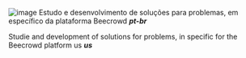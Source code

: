 ![image](https://github.com/user-attachments/assets/d3ad7a68-2994-4ae9-82cb-2243dcdb1692)
Estudo e desenvolvimento de soluções para problemas, em específico da plataforma Beecrowd _**pt-br**_

Studie and development of solutions for problems, in specific for the Beecrowd platform us _**us**_


